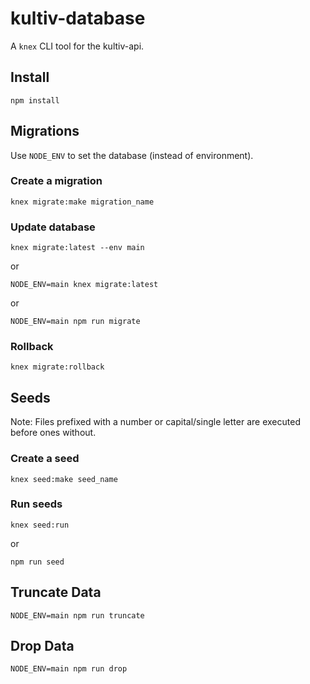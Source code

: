 # kultiv-database
A `knex` CLI tool for the kultiv-api.

## Install
`npm install`

## Migrations
Use `NODE_ENV` to set the database (instead of environment).

### Create a migration
`knex migrate:make migration_name`

### Update database
`knex migrate:latest --env main`

or

`NODE_ENV=main knex migrate:latest`

or

`NODE_ENV=main npm run migrate`

### Rollback
`knex migrate:rollback`

## Seeds
Note: Files prefixed with a number or capital/single letter are executed before
ones without.

### Create a seed
`knex seed:make seed_name`

### Run seeds
`knex seed:run`

or

`npm run seed`

## Truncate Data
`NODE_ENV=main npm run truncate`

## Drop Data
`NODE_ENV=main npm run drop`
